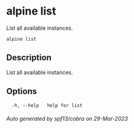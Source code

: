 # alpine list

List all available instances.

```
alpine list
```

## Description

List all available instances.

## Options

```
  -h, --help   help for list
```

###### Auto generated by spf13/cobra on 29-Mar-2023
